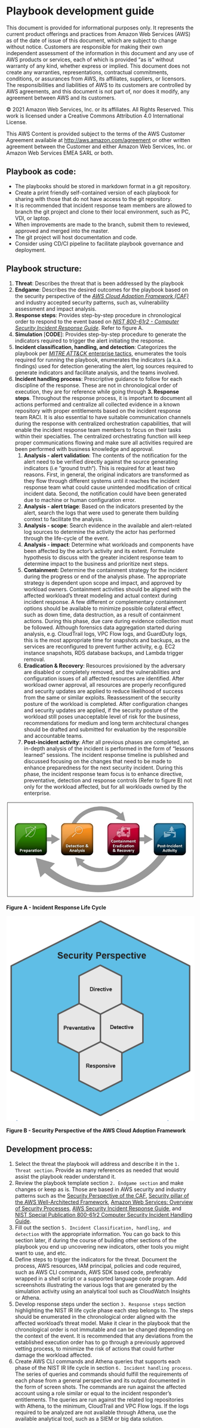 # Playbook development guide
This document is provided for informational purposes only. It represents the current product offerings and practices from Amazon Web Services (AWS) as of the date of issue of this document, which are subject to change without notice. Customers are responsible for making their own independent assessment of the information in this document and any use of AWS products or services, each of which is provided “as is” without warranty of any kind, whether express or implied. This document does not create any warranties, representations, contractual commitments, conditions, or assurances from AWS, its affiliates, suppliers, or licensors. The responsibilities and liabilities of AWS to its customers are controlled by AWS agreements, and this document is not part of, nor does it modify, any agreement between AWS and its customers.

© 2021 Amazon Web Services, Inc. or its affiliates. All Rights Reserved. This work is licensed under a Creative Commons Attribution 4.0 International License.

This AWS Content is provided subject to the terms of the AWS Customer Agreement available at http://aws.amazon.com/agreement or other written agreement between the Customer and either Amazon Web Services, Inc. or Amazon Web Services EMEA SARL or both.

## Playbook as code:

* The playbooks should be stored in markdown format in a git repository.
* Create a print friendly self-contained version of each playbook for sharing with those that do not have access to the git repository.
* It is recommended that incident response team members are allowed to branch the git project and clone to their local environment, such as PC, VDI, or laptop. 
* When improvements are made to the branch, submit them to reviewed, approved and merged into the master.
* The git project will host documentation and code.
* Consider using CD/CI pipeline to facilitate playbook governance and deployment.

## Playbook structure:

1. **Threat**: Describes the threat that is been addressed by the playbook
2. **Endgame**: Describes the desired outcomes for the playbook based on the security perspective of the _[*AWS Cloud Adoption Framework (CAF)*](https://d0.awsstatic.com/whitepapers/AWS_CAF_Security_Perspective.pdf)_ and industry accepted security patterns, such as, vulnerability assessment and impact analysis.
3. **Response steps**: Provides step-by-step procedure in chronological order to respond to the event based on *[_NIST 800-61r2 - Computer Security Incident Response Guide_](https://nvlpubs.nist.gov/nistpubs/SpecialPublications/NIST.SP.800-61r2.pdf)*. Refer to figure A.
4. **Simulation** [**CODE**]: Provides step-by-step procedure to generate the indicators required to trigger the alert initiating the response.
5. **Incident classification, handling, and detection**: Categorizes the playbook per [*_MITRE ATT&CK_* enterprise tactics](https://attack.mitre.org/tactics/enterprise/), enumerates the tools required for running the playbook, enumerates the indicators (a.k.a. findings) used for detection generating the alert, log sources required to generate indicators and facilitate analysis, and the teams involved.
6. **Incident handling process**: Prescriptive guidance to follow for each discipline of the response. These are not in chronological order of execution, they are for reference while going through **3. Response steps**. Throughout the response process, it is important to document all actions performed and centralize all collected evidence in a known repository with proper entitlements based on the incident response team RACI. It is also essential to have suitable communication channels during the response with centralized orchestration capabilities, that will enable the incident response team members to focus on their tasks within their specialties. The centralized orchestrating function will keep proper communications flowing and make sure all activities required are been performed with business knowledge and approval.
    1. **Analysis - alert validation**: The contents of the notification for the alert need to be verified directly against the source generating indicators (i.e “ground truth“). This is required for at least two reasons. First, in general, the original indicators are transformed as they flow through different systems until it reaches the incident response team what could cause unintended modification of critical incident data. Second, the notification could have been generated due to machine or human configuration error.
    2. **Analysis - alert triage**: Based on the indicators presented by the alert, search the logs that were used to generate them building context to facilitate the analysis.
    3. **Analysis - scope**: Search evidence in the available and alert-related log sources to determine the activity the actor has performed through the life-cycle of the event.
    4. **Analysis - impact**: Determine what workloads and components have been affected by the actor’s activity and its extent. Formulate hypothesis to discuss with the greater incident response team to determine impact to the business and prioritize next steps.
    5. **Containment:** Determine the containment strategy for the incident during the progress or end of the analysis phase. The appropriate strategy is dependent upon scope and impact, and approved by workload owners. Containment activities should be aligned with the affected workload’s threat modeling and actual context during incident response. A few different or complementary containment options should be available to minimize possible collateral effect, such as down time, data destruction, as a result of containment actions. During this phase, due care during evidence collection must be followed. Although forensics data aggregation started during analysis, e.g. CloudTrail logs, VPC Flow logs, and GuardDuty logs, this is the most appropriate time for snapshots and backups, as the services are reconfigured to prevent further activity, e.g. EC2 instance snapshots, RDS database backups, and Lambda trigger removal. 
    6. **Eradication & Recovery**: Resources provisioned by the adversary are disabled or completely removed, and the vulnerabilities and configuration issues of all affected resources are identified. After workload owner approval, all resources are properly reconfigured and security updates are applied to reduce likelihood of success from the same or similar exploits. Reassessment of the security posture of the workload is completed. After configuration changes and security updates are applied, if the security posture of the workload still poses unacceptable level of risk for the business, recommendations for medium and long term architectural changes should be drafted and submitted for evaluation by the responsible and accountable teams.
    7. **Post-incident activity**: After all previous phases are completed, an in-depth analysis of the incident is performed in the form of “lessons learned” sessions. The incident response timeline is published and discussed focusing on the changes that need to be made to enhance preparedness for the next security incident. During this phase, the incident response team focus is to enhance directive, preventative, detection and response controls (Refer to figure B) not only for the workload affected, but for all workloads owned by the enterprise.

![Image](/images/nist_life_cycle.png)

**Figure A - Incident Response Life Cycle**


![Image](/images/image-caf-sec.png)

**Figure B - Security Perspective of the AWS Cloud Adoption Framework**

## Development process:

1. Select the threat the playbook will address and describe it in the ```1. Threat section```. Provide as many references as needed that would assist the playbook reader understand it. 
2. Review the playbook template section ```2. Endgame section``` and make changes or keep as is. Those are based in AWS security and industry patterns such as the [Security Perspective of the CAF](https://d0.awsstatic.com/whitepapers/AWS_CAF_Security_Perspective.pdf), [Security pillar of the AWS Well-Architected Framework](https://d1.awsstatic.com/whitepapers/architecture/AWS-Security-Pillar.pdf), [Amazon Web Services: Overview of Security Processes](https://d0.awsstatic.com/whitepapers/aws-security-whitepaper.pdf), [AWS Security Incident Response Guide](https://d1.awsstatic.com/whitepapers/aws_security_incident_response.pdf), and [NIST Special Publication 800-61r2 Computer Security Incident Handling Guide](https://nvlpubs.nist.gov/nistpubs/SpecialPublications/NIST.SP.800-61r2.pdf).
3. Fill out the section ```5. Incident Classification, handling, and detection``` with the appropriate information. You can go back to this section later, if during the course of building other sections of the playbook you end up uncovering new indicators, other tools you might want to use, and etc.
4. Define steps to trigger the indicators for the threat. Document the process, AWS resources, IAM principal, policies and code required, such as AWS CLI commands, AWS SDK based code, preferably wrapped in a shell script or a supported language code program. Add screenshots illustrating the various logs that are generated by the simulation activity using an analytical tool such as CloudWatch Insights or Athena.
5. Develop response steps under the section ```3. Response steps``` section highlighting the NIST IR life cycle phase each step belongs to. The steps should be enumerated in the chronological order aligned with the affected workload’s threat model. Make it clear in the playbook that the chronological order is not immutable and can be changed depending on the context of the event. It is recommended that any deviations from the established execution order has to go through a previously approved vetting process, to minimize the risk of actions that could further damage the workload affected. 
6. Create AWS CLI commands and Athena queries that supports each phase of the NIST IR life cycle in section ```6. Incident handling process```. The series of queries and commands should fulfill the requirements of each phase from a general perspective and its output documented in the form of screen shots. The commands are run against the affected account using a role similar or equal to the incident responder’s entitlements. The queries are run against the related log repositories with Athena, to the minimum, CloudTrail and VPC Flow logs. If the logs required to be analyzed are not available through Athena, use the available analytical tool, such as a SIEM or big data solution.
